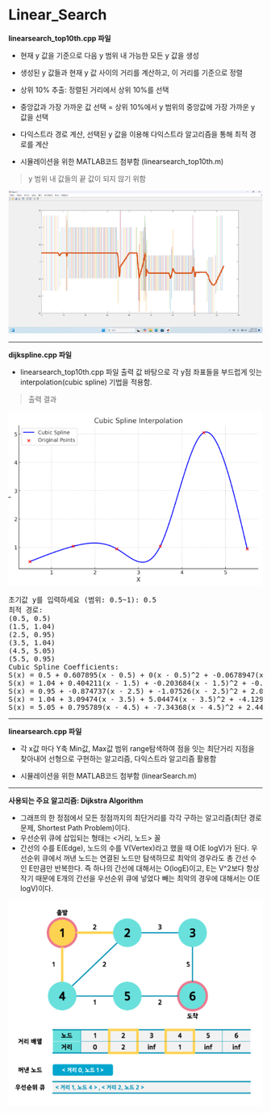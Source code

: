# Linear_Search


**linearsearch_top10th.cpp 파일**

- 현재 y 값을 기준으로 다음 y 범위 내 가능한 모든 y 값을 생성
- 생성된 y 값들과 현재 y 값 사이의 거리를 계산하고, 이 거리를 기준으로 정렬
- 상위 10% 추출: 정렬된 거리에서 상위 10%를 선택

- 중앙값과 가장 가까운 값 선택 = 상위 10%에서 y 범위의 중앙값에 가장 가까운 y 값을 선택
- 다익스트라 경로 계산, 선택된 y 값을 이용해 다익스트라 알고리즘을 통해 최적 경로를 계산
- 시뮬레이션을 위한 MATLAB코드 첨부함 (linearsearch_top10th.m)
> y 범위 내 값들의 끝 값이 되지 않기 위함

<img src="./images/image1.png" alt="MATLAB images">

---

**dijkspline.cpp 파일**
- linearsearch_top10th.cpp 파일 출력 값 바탕으로 각 y점 좌표들을 부드럽게 잇는 interpolation(cubic spline) 기법을 적용함.
> 출력 결과
<img src="./images/dijkstra_interpolation.png" alt="Graph images">
<pre>
초기값 y를 입력하세요 (범위: 0.5~1): 0.5
최적 경로:
(0.5, 0.5)
(1.5, 1.04)
(2.5, 0.95)
(3.5, 1.04)
(4.5, 5.05)
(5.5, 0.95)
Cubic Spline Coefficients:
S(x) = 0.5 + 0.607895(x - 0.5) + 0(x - 0.5)^2 + -0.0678947(x - 0.5)^3
S(x) = 1.04 + 0.404211(x - 1.5) + -0.203684(x - 1.5)^2 + -0.290526(x - 1.5)^3
S(x) = 0.95 + -0.874737(x - 2.5) + -1.07526(x - 2.5)^2 + 2.04(x - 2.5)^3
S(x) = 1.04 + 3.09474(x - 3.5) + 5.04474(x - 3.5)^2 + -4.12947(x - 3.5)^3
S(x) = 5.05 + 0.795789(x - 4.5) + -7.34368(x - 4.5)^2 + 2.44789(x - 4.5)^3
</pre>

---


**linearsearch.cpp 파일**
- 각 x값 마다 Y축 Min값, Max값 범위 range탐색하여 점을 잇는 최단거리 지점을 찾아내어 선형으로 구현하는 알고리즘, 다익스트라 알고리즘 활용함
+ 시뮬레이션을 위한 MATLAB코드 첨부함 (linearSearch.m)

---

**사용되는 주요 알고리즘: Dijkstra Algorithm**
- 그래프의 한 정점에서 모든 정점까지의 최단거리를 각각 구하는 알고리즘(최단 경로 문제, Shortest Path Problem)이다.
- 우선순위 큐에 삽입되는 형태는 <거리, 노드> 꼴
- 간선의 수를 E(Edge), 노드의 수를 V(Vertex)라고 했을 때 O(E logV)가 된다.
  우선순위 큐에서 꺼낸 노드는 연결된 노드만 탐색하므로 최악의 경우라도 총 간선 수인 E만큼만 반복한다. 즉 하나의 간선에 대해서는 O(logE)이고, E는 V^2보다 항상 작기 때문에 E개의 간선을 우선순위 큐에 넣었다 빼는 최악의 경우에 대해서는 O(E logV)이다.
<img src="./images/image2.png" alt="MATLAB images">
